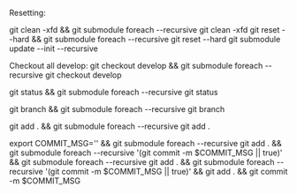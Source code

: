 Resetting:

git clean -xfd && git submodule foreach --recursive git clean -xfd
git reset --hard && git submodule foreach --recursive git reset --hard
git submodule update --init --recursive

Checkout all develop:
git checkout develop && git submodule foreach --recursive git checkout develop

git status && git submodule foreach --recursive git status

git branch && git submodule foreach --recursive git branch

git add . && git submodule foreach --recursive git add .

export COMMIT_MSG='' && git submodule foreach --recursive git add . && git submodule foreach --recursive '(git commit -m $COMMIT_MSG || true)' && git submodule foreach --recursive git add . && git submodule foreach --recursive '(git commit -m $COMMIT_MSG || true)' && git add . && git commit -m $COMMIT_MSG